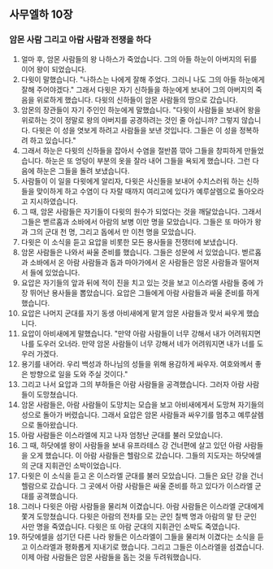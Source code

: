 ## 사무엘하 10장

### 암몬 사람 그리고 아람 사람과 전쟁을 하다
1. 얼마 후, 암몬 사람들의 왕 나하스가 죽었습니다. 그의 아들 하눈이 아버지의 뒤를 이어 왕이 되었습니다.
2. 다윗이 말했습니다. "나하스는 나에게 잘해 주었다. 그러니 나도 그의 아들 하눈에게 잘해 주어야겠다." 그래서 다윗은 자기 신하들을 하눈에게 보내어 그의 아버지의 죽음을 위로하게 했습니다. 다윗의 신하들이 암몬 사람들의 땅으로 갔습니다.
3. 암몬의 장관들이 자기 주인인 하눈에게 말했습니다. "다윗이 사람들을 보내어 왕을 위로하는 것이 정말로 왕의 아버지를 공경하려는 것인 줄 아십니까? 그렇지 않습니다. 다윗은 이 성을 엿보게 하려고 사람들을 보낸 것입니다. 그들은 이 성을 정복하려 하고 있습니다."
4. 그래서 하눈은 다윗의 신하들을 잡아서 수염을 절반쯤 깎아 그들을 창피하게 만들었습니다. 하눈은 또 엉덩이 부분의 옷을 잘라 내어 그들을 욕되게 했습니다. 그런 다음에 하눈은 그들을 돌려 보냈습니다.
5. 사람들이 이 일을 다윗에게 알리자, 다윗은 사신들을 보내어 수치스러워 하는 신하들을 맞이하게 하고 수염이 다 자랄 때까지 여리고에 있다가 예루살렘으로 돌아오라고 지시하였습니다.
6. 그 때, 암몬 사람들은 자기들이 다윗의 원수가 되었다는 것을 깨달았습니다. 그래서 그들은 벧르홉과 소바에서 아람의 보병 이만 명을 모았습니다. 그들은 또 마아가 왕과 그의 군대 천 명, 그리고 돕에서 만 이천 명을 모았습니다.
7. 다윗은 이 소식을 듣고 요압을 비롯한 모든 용사들을 전쟁터에 보냈습니다.
8. 암몬 사람들은 나와서 싸울 준비를 했습니다. 그들은 성문에 서 있었습니다. 벧르홉과 소바에서 온 아람 사람들과 돕과 마아가에서 온 사람들은 암몬 사람들과 떨어져서 들에 있었습니다.
9. 요압은 자기들의 앞과 뒤에 적이 진을 치고 있는 것을 보고 이스라엘 사람들 중에 가장 뛰어난 용사들을 뽑았습니다. 요압은 그들에게 아람 사람들과 싸울 준비를 하게 했습니다.
10. 요압은 나머지 군대를 자기 동생 아비새에게 맡겨 암몬 사람들과 맞서 싸우게 했습니다.
11. 요압이 아비새에게 말했습니다. "만약 아람 사람들이 너무 강해서 내가 어려워지면 나를 도우러 오너라. 만약 암몬 사람들이 너무 강해서 네가 어려워지면 내가 너를 도우러 가겠다.
12. 용기를 내어라. 우리 백성과 하나님의 성들을 위해 용감하게 싸우자. 여호와께서 좋은 방향으로 일을 도와 주실 것이다."
13. 그리고 나서 요압과 그의 부하들은 아람 사람들을 공격했습니다. 그러자 아람 사람들이 도망쳤습니다.
14. 암몬 사람들은, 아람 사람들이 도망치는 모습을 보고 아비새에게서 도망쳐 자기들의 성으로 돌아가 버렸습니다. 그래서 요압은 암몬 사람들과 싸우기를 멈추고 예루살렘으로 돌아왔습니다.
15. 아람 사람들은 이스라엘에 지고 나자 엄청난 군대를 불러 모았습니다.
16. 그 때, 하닷에셀 왕이 사람들을 보내 유프라테스 강 건너편에 살고 있던 아람 사람들을 오게 했습니다. 이 아람 사람들은 헬람으로 갔습니다. 그들의 지도자는 하닷에셀의 군대 지휘관인 소박이었습니다.
17. 다윗은 이 소식을 듣고 온 이스라엘 군대를 불러 모았습니다. 그들은 요단 강을 건너 헬람으로 갔습니다. 그 곳에서 아람 사람들은 싸울 준비를 하고 있다가 이스라엘 군대를 공격했습니다.
18. 그러나 다윗은 아람 사람들을 물리쳐 이겼습니다. 아람 사람들은 이스라엘 군대에게 쫓겨 도망쳤습니다. 다윗은 아람의 전차를 모는 군인 칠백 명과 아람의 말 탄 군인 사만 명을 죽였습니다. 다윗은 또 아람 군대의 지휘관인 소박도 죽였습니다.
19. 하닷에셀을 섬기던 다른 나라 왕들은 이스라엘이 그들을 물리쳐 이겼다는 소식을 듣고 이스라엘과 평화롭게 지내기로 했습니다. 그리고 그들은 이스라엘을 섬겼습니다. 이제 아람 사람들은 암몬 사람들을 돕는 것을 두려워했습니다.